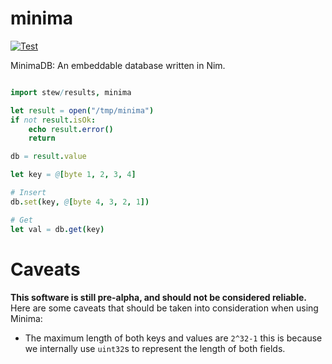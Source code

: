 # minima

[![Test](https://github.com/decanus/minima/workflows/Test/badge.svg)](https://github.com/decanus/minima/actions?query=workflow%3ATest)

MinimaDB: An embeddable database written in Nim.

```nim

import stew/results, minima

let result = open("/tmp/minima")
if not result.isOk:
    echo result.error()
    return

db = result.value

let key = @[byte 1, 2, 3, 4]

# Insert
db.set(key, @[byte 4, 3, 2, 1])

# Get
let val = db.get(key)
```

# Caveats

**This software is still pre-alpha, and should not be considered reliable.** Here are some caveats that should be taken into consideration when using Minima:
 - The maximum length of both keys and values are `2^32-1` this is because we internally use `uint32`s to represent the length of both fields. 
